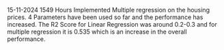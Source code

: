 15-11-2024 1549 Hours
  Implemented Multiple regression on the housing prices. 4 Parameters have been used so far and the performance has increased. 
  The R2 Score for Linear Regression was around 0.2-0.3 and for multiple regression it is 0.535 which is an increase in the overall performance.
  
